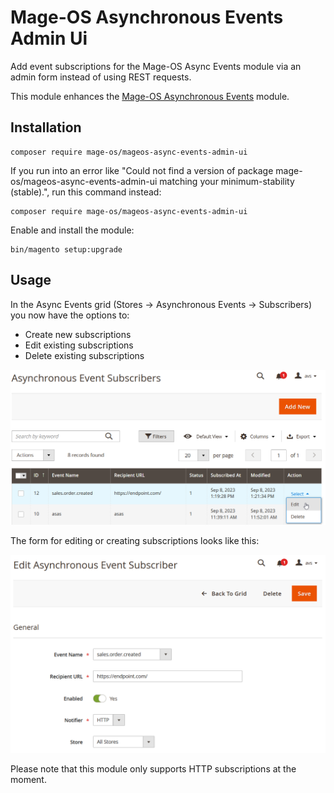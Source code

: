 # Mage-OS Asynchronous Events Admin Ui

Add event subscriptions for the Mage-OS Async Events module via an admin form instead of using REST requests.

This module enhances the [Mage-OS Asynchronous Events](https://github.com/mage-os/mageos-async-events/) module.

## Installation

```
composer require mage-os/mageos-async-events-admin-ui
```

If you run into an error like "Could not find a version of package mage-os/mageos-async-events-admin-ui matching your minimum-stability (stable).", run this command instead:
```
composer require mage-os/mageos-async-events-admin-ui
```

Enable and install the module:
```
bin/magento setup:upgrade
```

## Usage

In the Async Events grid (Stores -> Asynchronous Events -> Subscribers) you now have the options to:
* Create new subscriptions
* Edit existing subscriptions
* Delete existing subscriptions

![grid.png](doc%2Fimages%2Fgrid.png)

The form for editing or creating subscriptions looks like this:

![form.png](doc/images/form.png)

Please note that this module only supports HTTP subscriptions at the moment.
